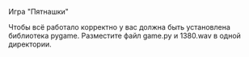 Игра "Пятнашки"

Чтобы всё работало корректно у вас должна быть установлена библиотека pygame. Разместите файл game.py и 1380.wav в одной директории.
